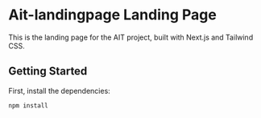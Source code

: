 # Ait-landingpage Landing Page

This is the landing page for the AIT project, built with Next.js and Tailwind CSS.

## Getting Started

First, install the dependencies:

```bash
npm install

